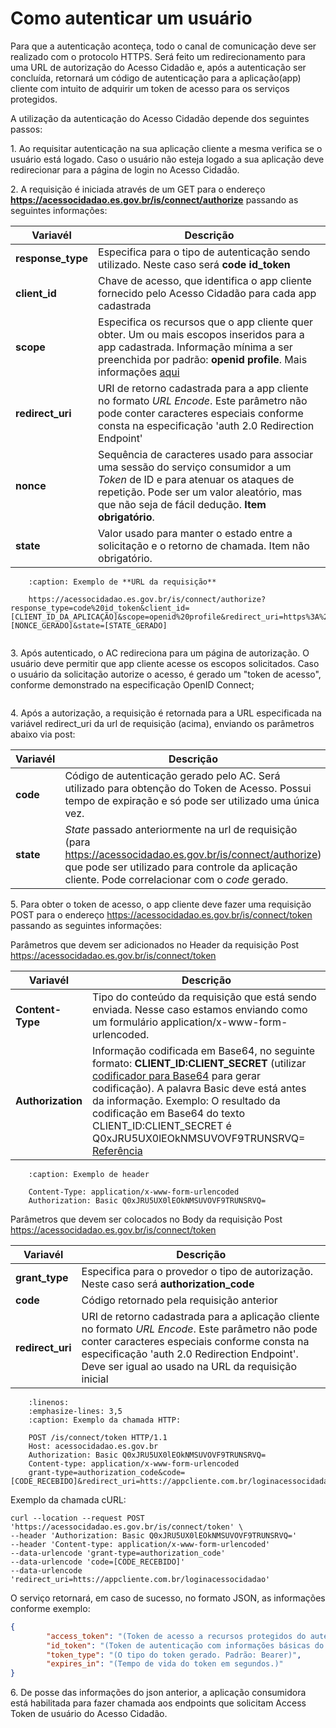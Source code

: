 # Como autenticar um usuário

Para que a autenticação aconteça, todo o canal de comunicação deve ser realizado com o protocolo HTTPS. Será feito um redirecionamento para uma URL de autorização do Acesso Cidadão e, após a autenticação ser concluída, retornará um código de autenticação para a aplicação(app) cliente com intuito de adquirir um token de acesso para os serviços protegidos.

A utilização da autenticação do Acesso Cidadão depende dos seguintes passos:

1\. Ao requisitar autenticação na sua aplicação cliente a mesma verifica se o usuário está logado. Caso o usuário não esteja logado a sua aplicação deve redirecionar para a página de login no Acesso Cidadão.

2\. A requisição é iniciada através de um GET para o endereço **https://acessocidadao.es.gov.br/is/connect/authorize** passando as seguintes informações:

   | **Variavél**|   	   **Descrição**| 
   |-----------------|----------------------------------------------------------------------| 
   | **response_type**| Especifica para o tipo de autenticação sendo utilizado. Neste caso será **code id_token**| 
   | **client_id**      | Chave de acesso, que identifica o app cliente fornecido pelo Acesso Cidadão para cada app cadastrada| 
   | **scope**          | Especifica os recursos que o app cliente quer obter. Um ou mais escopos inseridos para a app cadastrada. Informação mínima a ser preenchida por padrão: **openid profile**. Mais informações [aqui](./Scopes.md)| 
   | **redirect_uri**  |  URI de retorno cadastrada para a app cliente no formato *URL Encode*. Este parâmetro não pode conter caracteres especiais conforme consta na especificação 'auth 2.0 Redirection Endpoint'| 
   | **nonce**          | Sequência de caracteres usado para associar uma sessão do serviço consumidor a um *Token* de ID e para atenuar os ataques de repetição. Pode ser um valor aleatório, mas que não seja de fácil dedução. **Item obrigatório**.| 
   | **state**|           Valor usado para manter o estado entre a solicitação e o retorno de chamada. Item não obrigatório. | 

``` code-block::
    :caption: Exemplo de **URL da requisição**

    https://acessocidadao.es.gov.br/is/connect/authorize?response_type=code%20id_token&client_id=[CLIENT_ID_DA_APLICAÇÃO]&scope=openid%20profile&redirect_uri=https%3A%2F%2Fappcliente.com.br%2Floginacessocidadao&nonce=[NONCE_GERADO]&state=[STATE_GERADO]
```
   
``` important:: Qualquer mensagem de erro no momento desse primeiro redirect deve ser debugado a partir da url de requisição. Na maioria das vezes o erro é relativo ao uso de um redirect_uri (ou scopes), não autorizados. Esses itens são autorizados no AC Admin. Você não pode usar redirect_uri ou scopes não cadastrados no AC Admin!
```

3\. Após autenticado, o AC redireciona para um página de autorização. O usuário deve permitir que app cliente acesse os escopos solicitados. Caso o usuário da solicitação autorize o acesso, é gerado um "token de acesso", conforme demonstrado na especificação OpenID Connect;


``` important:: Essa tela de autorização é opcional na versão atual do AC. Ela pode ser removida mediante requisição ao responsável pelo sistema. Na nova versão do AC essa tela será obrigatória para todos os sistemas.
```

4\. Após a autorização, a requisição é retornada para a URL especificada na variável redirect_uri da url de requisição (acima), enviando os parâmetros abaixo via post:

|**Variavél**   |   **Descrição**   |
|---------------|-----------------|
|**code**       |Código de autenticação gerado pelo AC. Será utilizado para obtenção do Token de Acesso. Possui tempo de expiração e só pode ser utilizado uma única vez.|
|**state**      |*State* passado anteriormente na url de requisição (para https://acessocidadao.es.gov.br/is/connect/authorize) que pode ser utilizado para controle da aplicação cliente. Pode correlacionar com o *code* gerado.| 

5\. Para obter o token de acesso, o app cliente deve fazer uma requisição POST para o endereço https://acessocidadao.es.gov.br/is/connect/token passando as seguintes informações:

Parâmetros que devem ser adicionados no Header da requisição Post https://acessocidadao.es.gov.br/is/connect/token

|**Variavél**   |   **Descrição**|
|---------------|--------------|
|**Content-Type**|Tipo do conteúdo da requisição que está sendo enviada. Nesse caso estamos enviando como um formulário application/x-www-form-urlencoded.|
|**Authorization**|Informação codificada em Base64, no seguinte formato: **CLIENT_ID:CLIENT_SECRET** (utilizar [codificador para Base64](https://www.base64decode.org) para gerar codificação). A palavra Basic deve está antes da informação. Exemplo: O resultado da codificação em Base64 do texto CLIENT_ID:CLIENT_SECRET é Q0xJRU5UX0lEOkNMSUVOVF9TRUNSRVQ= [Referência](https://tools.ietf.org/html/rfc7617#page-4)|


``` code-block::
    :caption: Exemplo de header

    Content-Type: application/x-www-form-urlencoded
    Authorization: Basic Q0xJRU5UX0lEOkNMSUVOVF9TRUNSRVQ=
```

Parâmetros que devem ser colocados no Body da requisição Post https://acessocidadao.es.gov.br/is/connect/token

|**Variavél**   |   **Descrição**   |
|---------------|-----------------|
|**grant_type**|Especifica para o provedor o tipo de autorização. Neste caso será **authorization_code**|
|**code**|Código retornado pela requisição anterior|
|**redirect_uri**|URI de retorno cadastrada para a aplicação cliente no formato *URL Encode*. Este parâmetro não pode conter caracteres especiais conforme consta na especificação 'auth 2.0 Redirection Endpoint'. Deve ser igual ao usado na URL da requisição inicial|

``` code-block:: http
    :linenos:
    :emphasize-lines: 3,5
    :caption: Exemplo da chamada HTTP:

    POST /is/connect/token HTTP/1.1
    Host: acessocidadao.es.gov.br
    Authorization: Basic Q0xJRU5UX0lEOkNMSUVOVF9TRUNSRVQ=
    Content-type: application/x-www-form-urlencoded
    grant-type=authorization_code&code=[CODE_RECEBIDO]&redirect_uri=htts://appcliente.com.br/loginacessocidadao
```

Exemplo da chamada cURL:

```
curl --location --request POST 'https://acessocidadao.es.gov.br/is/connect/token' \
--header 'Authorization: Basic Q0xJRU5UX0lEOkNMSUVOVF9TRUNSRVQ='
--header 'Content-type: application/x-www-form-urlencoded'
--data-urlencode 'grant-type=authorization_code'
--data-urlencode 'code=[CODE_RECEBIDO]'
--data-urlencode 'redirect_uri=htts://appcliente.com.br/loginacessocidadao'
```

O serviço retornará, em caso de sucesso, no formato JSON, as informações conforme exemplo:
```json
{
        "access_token": "(Token de acesso a recursos protegidos do autenticador.)",
        "id_token": "(Token de autenticação com informações básicas do usuário.)",
        "token_type": "(O tipo do token gerado. Padrão: Bearer)",
        "expires_in": "(Tempo de vida do token em segundos.)"
}
```

6\. De posse das informações do json anterior, a aplicação consumidora está habilitada para fazer chamada aos endpoints que solicitam Access Token de usuário do Acesso Cidadão.